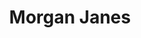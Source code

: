 ---
layout: page
title: Morgan Janes
description: Head of Strategy
img: /assets/img/morganjanes.jpg
redirect: https://www.linkedin.com/in/morgan-janes-922669101/
importance: 4
category: [Management Partners]
---
